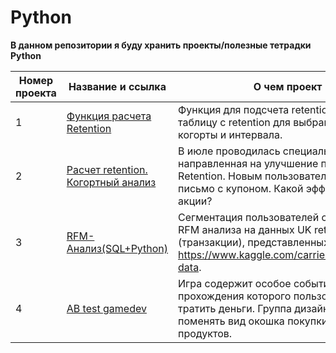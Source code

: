 # Python

**В данном репозитории я буду хранить проекты/полезные тетрадки Python**

Номер проекта | Название и ссылка | О чем проект | Используемые библиотеки |
--- | --- | --- | --- |
1 | [Функция расчета Retention](https://nbviewer.org/github/AlexandrBelokon/Python/blob/main/def_retention.ipynb "Функция расчета Retention (дневной/недельный/месячный)") | Функция для подсчета retention возвращает таблицу с retention для выбраного типа когорты и интервала. |`pandas, numpy`|
2 | [Расчет retention. Когортный анализ](https://nbviewer.org/github/AlexandrBelokon/Python/blob/main/retention_data.ipynb "Retention") | В июле проводилась специальная акция, направленная на улучшение показателя Retention. Новым пользователям присылали письмо с купоном. Какой эффект от данной акции? | `sqlite3, pandas, numpy, seaborn`|
3 | [RFM-Анализ(SQL+Python)](https://nbviewer.org/github/AlexandrBelokon/Python/blob/main/rfm_score.ipynb "RFM-Анализ(SQL+Python)") | Сегментация пользователей с помощью RFM анализа на данных UK retailer 2011 (транзакции), представленных  https://www.kaggle.com/carrie1/ecommerce-data. | `sqlite3, pandas, numpy, matplotlib, seaborn`|
4 | [AB test gamedev](https://nbviewer.org/github/AlexandrBelokon/Python/blob/main/ab_test_gamedev.ipynb "AB-test gamedev") | Игра содержит особое событие – ивент, для прохождения которого пользователи могут тратить деньги. Группа дизайнеров решила поменять вид окошка покупки ивентовых продуктов. | `pandas, numpy, tqdm`|
